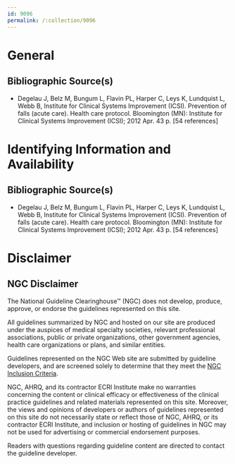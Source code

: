 ```yaml
---
id: 9096
permalink: /:collection/9096
---
```


# General

## Bibliographic Source(s)

- Degelau J, Belz M, Bungum L, Flavin PL, Harper C, Leys K, Lundquist L, Webb B, Institute for Clinical Systems Improvement (ICSI). Prevention of falls (acute care). Health care protocol. Bloomington (MN): Institute for Clinical Systems Improvement (ICSI); 2012 Apr. 43 p. [54 references]

# Identifying Information and Availability

## Bibliographic Source(s)

- Degelau J, Belz M, Bungum L, Flavin PL, Harper C, Leys K, Lundquist L, Webb B, Institute for Clinical Systems Improvement (ICSI). Prevention of falls (acute care). Health care protocol. Bloomington (MN): Institute for Clinical Systems Improvement (ICSI); 2012 Apr. 43 p. [54 references]

# Disclaimer

## NGC Disclaimer

The National Guideline Clearinghouse™ (NGC) does not develop, produce, approve, or endorse the guidelines represented on this site.

All guidelines summarized by NGC and hosted on our site are produced under the auspices of medical specialty societies, relevant professional associations, public or private organizations, other government agencies, health care organizations or plans, and similar entities.

Guidelines represented on the NGC Web site are submitted by guideline developers, and are screened solely to determine that they meet the [NGC Inclusion Criteria](/help-and-about/summaries/inclusion-criteria).

NGC, AHRQ, and its contractor ECRI Institute make no warranties concerning the content or clinical efficacy or effectiveness of the clinical practice guidelines and related materials represented on this site. Moreover, the views and opinions of developers or authors of guidelines represented on this site do not necessarily state or reflect those of NGC, AHRQ, or its contractor ECRI Institute, and inclusion or hosting of guidelines in NGC may not be used for advertising or commercial endorsement purposes.

Readers with questions regarding guideline content are directed to contact the guideline developer.

